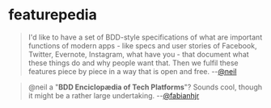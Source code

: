 # featurepedia

> I'd like to have a set of BDD-style specifications of what are important functions of modern apps - like specs and user stories of Facebook, Twitter, Evernote, Instagram, what have you - that document what these things do and why people want that. Then we fulfil these features piece by piece in a way that is open and free.
--[@neil](https://social.coop/@neil/1616282)

> @neil a "**BDD Enciclopædia of Tech Platforms**"? Sounds cool, though it might be a rather large undertaking.
--[@fabianhjr](https://social.coop/@fabianhjr/1616916)
